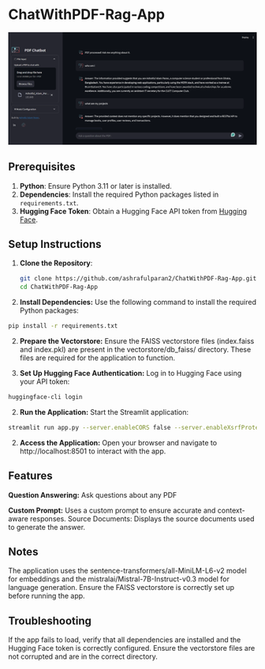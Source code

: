 # ChatWithPDF-Rag-App

![alt text](image-3.png)

## Prerequisites

1. **Python**: Ensure Python 3.11 or later is installed.
2. **Dependencies**: Install the required Python packages listed in `requirements.txt`.
3. **Hugging Face Token**: Obtain a Hugging Face API token from [Hugging Face](https://huggingface.co/).

## Setup Instructions

1. **Clone the Repository**:
   ```bash
   git clone https://github.com/ashrafulparan2/ChatWithPDF-Rag-App.git
   cd ChatWithPDF-Rag-App

2. **Install Dependencies:**
Use the following command to install the required Python packages:
 ```bash
pip install -r requirements.txt
```
2. **Prepare the Vectorstore:** Ensure the FAISS vectorstore files (index.faiss and index.pkl) are present in the vectorstore/db_faiss/ directory. These files are required for the application to function.

2. **Set Up Hugging Face Authentication:** Log in to Hugging Face using your API token:
 ```bash
huggingface-cli login
```
2. **Run the Application:** Start the Streamlit application:
 ```bash
streamlit run app.py --server.enableCORS false --server.enableXsrfProtection false
```

2. **Access the Application:** Open your browser and navigate to http://localhost:8501 to interact with the app.


## Features
**Question Answering:** Ask questions about any PDF

**Custom Prompt:** Uses a custom prompt to ensure accurate and context-aware responses.
Source Documents: Displays the source documents used to generate the answer.

## Notes
The application uses the sentence-transformers/all-MiniLM-L6-v2 model for embeddings and the mistralai/Mistral-7B-Instruct-v0.3 model for language generation.
Ensure the FAISS vectorstore is correctly set up before running the app.
## Troubleshooting
If the app fails to load, verify that all dependencies are installed and the Hugging Face token is correctly configured.
Ensure the vectorstore files are not corrupted and are in the correct directory.

